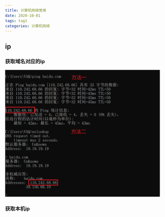 ```yaml
---
title: 计算机网络常用
date: 2020-10-01
tags: tag1
categories: 计算机网络
---
```

## ip

### 获取域名对应的ip

![image-20221202141910233](../image/NetworkCommon/image-20221202141910233.png)

### 获取本机ip
